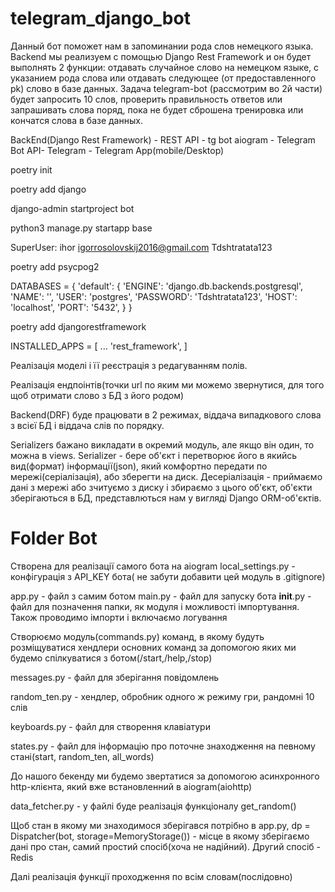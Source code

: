 # telegram_django_bot

Данный бот поможет нам в запоминании рода слов немецкого языка.
Backend мы реализуем с помощью Django Rest Framework и он будет выполнять 2 функции: отдавать случайное слово на немецком языке, с указанием рода слова или отдавать следующее (от предоставленного pk) слово в базе данных.
Задача telegram-bot (рассмотрим во 2й части) будет запросить 10 слов, проверить правильность ответов или запрашивать слова поряд, пока не будет сброшена тренировка или кончатся слова в базе данных.

BackEnd(Django Rest Framework) - REST API - tg bot aiogram  - Telegram Bot API- Telegram - Telegram App(mobile/Desktop)

poetry init

poetry add django

django-admin startproject bot

python3 manage.py startapp base

SuperUser:
ihor
igorrosolovskij2016@gmail.com
Tdshtratata123

poetry add psycpog2

DATABASES = {
   'default': {
       'ENGINE': 'django.db.backends.postgresql',
       'NAME': '',
       'USER': 'postgres',
       'PASSWORD': 'Tdshtratata123',
       'HOST': 'localhost',
       'PORT': '5432',
   }
}

poetry add djangorestframework

INSTALLED_APPS = [
    ...
    'rest_framework',
]

Реалізація моделі і її реєстрація з редагуванням полів. 

Реалізація ендпоінтів(точки url по яким ми можемо звернутися, для того щоб отримати слово з БД з його родом)

Backend(DRF) буде працювати в 2 режимах, віддача випадкового слова з всієї БД і віддача слів по порядку.

Serializers бажано викладати в окремий модуль, але якщо він один, то можна в views.
Serializer - бере об'єкт і перетворює його в якийсь вид(формат) інформації(json), який комфортно передати по мережі(серіалізація), або зберегти на диск.
Десеріалізація - приймаємо дані з мережі або зчитуємо з диску і збираємо з цього об'єкт, об'єкти зберігаються в БД, представлються нам у вигляді Django ORM-об'єктів.

# Folder Bot
Створена для реалізації самого бота на aiogram
local_settings.py - конфігурація з API_KEY бота( не забути добавити цей модуль в .gitignore)

app.py - файл з самим ботом
main.py - файл для запуску бота
__init__.py - файл для позначення папки, як модуля і можливості імпортування. Також проводимо імпорти і включаємо логування

Створюємо модуль(commands.py) команд, в якому будуть розміщуватися хендлери основних команд за допомогою яких ми будемо спілкуватися з ботом(/start,/help,/stop)

messages.py - файл для зберігання повідомлень

random_ten.py - хендлер, обробник одного ж режиму гри, рандомні 10 слів

keyboards.py - файл для створення клавіатури

states.py - файл для інформацію про поточне знаходження на певному стані(start, random_ten, all_words)

До нашого бекенду ми будемо звертатися за допомогою асинхронного http-клієнта, який вже встановленний в aiogram(aiohttp)

data_fetcher.py - у файлі буде реалізація функціоналу get_random()

Щоб стан в якому ми знаходимося зберігався потрібно в app.py, dp = Dispatcher(bot, storage=MemoryStorage()) - місце в якому зберігаємо дані про стан, самий простий спосіб(хоча не надійний). Другий спосіб - Redis

Далі реалізація функції проходження по всім словам(послідовно)